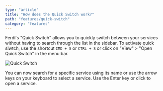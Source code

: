 ```yaml
---
type: "article"
title: "How does the Quick Switch work?"
path: "features/quick-switch"
category: "features"
---
```

Ferdi's "Quick Switch" allows you to quickly switch between your services without having to search through the list in the sidebar. To activate quick siwtch, use the shortcut `CMD + S` or `CTRL + S` or click on "View" > "Open Quick Switch" in the menu bar.

![Quick Switch](https://imgur.com/fhB97vJ.png)

You can now search for a specific service using its name or use the arrow keys on your keyboard to select a service. Use the Enter key or click to open a service.